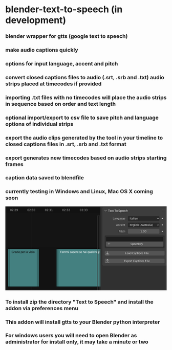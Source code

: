 # blender-text-to-speech (in development)
### blender wrapper for gtts (google text to speech)
### make audio captions quickly
### options for input language, accent and pitch
### convert closed captions files to audio (.srt, .srb and .txt) audio strips placed at timecodes if provided
### importing .txt files with no timecodes will place the audio strips in sequence based on order and text length
### optional import/export to csv file to save pitch and language options of individual strips
### export the audio clips generated by the tool in your timeline to closed captions files in .srt, .srb and .txt format
### export generates new timecodes based on audio strips starting frames
### caption data saved to blendfile
### currently testing in Windows and Linux, Mac OS X coming soon

![alt text](https://github.com/technisculpt/blender-gtts/blob/main/ui_preview.png)

### To install zip the directory "Text to Speech" and install the addon via preferences menu
### This addon will install gtts to your Blender python interpreter
### For windows users you will need to open Blender as administrator for install only, it may take a minute or two
